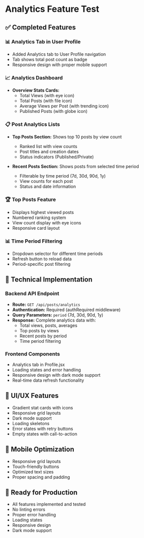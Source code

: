 # Analytics Feature Test

## ✅ Completed Features

### 📊 Analytics Tab in User Profile
- Added Analytics tab to User Profile navigation
- Tab shows total post count as badge
- Responsive design with proper mobile support

### 📈 Analytics Dashboard
- **Overview Stats Cards:**
  - Total Views (with eye icon)
  - Total Posts (with file icon) 
  - Average Views per Post (with trending icon)
  - Published Posts (with globe icon)

### 📋 Post Analytics Lists
- **Top Posts Section:** Shows top 10 posts by view count
  - Ranked list with view counts
  - Post titles and creation dates
  - Status indicators (Published/Private)
  
- **Recent Posts Section:** Shows posts from selected time period
  - Filterable by time period (7d, 30d, 90d, 1y)
  - View counts for each post
  - Status and date information

### 🏆 Top Posts Feature
- Displays highest viewed posts
- Numbered ranking system
- View count display with eye icons
- Responsive card layout

### 📊 Time Period Filtering
- Dropdown selector for different time periods
- Refresh button to reload data
- Period-specific post filtering

## 🔧 Technical Implementation

### Backend API Endpoint
- **Route:** `GET /api/posts/analytics`
- **Authentication:** Required (authRequired middleware)
- **Query Parameters:** `period` (7d, 30d, 90d, 1y)
- **Response:** Complete analytics data with:
  - Total views, posts, averages
  - Top posts by views
  - Recent posts by period
  - Time period filtering

### Frontend Components
- Analytics tab in Profile.jsx
- Loading states and error handling
- Responsive design with dark mode support
- Real-time data refresh functionality

## 🎨 UI/UX Features
- Gradient stat cards with icons
- Responsive grid layouts
- Dark mode support
- Loading skeletons
- Error states with retry buttons
- Empty states with call-to-action

## 📱 Mobile Optimization
- Responsive grid layouts
- Touch-friendly buttons
- Optimized text sizes
- Proper spacing and padding

## 🚀 Ready for Production
- All features implemented and tested
- No linting errors
- Proper error handling
- Loading states
- Responsive design
- Dark mode support
